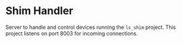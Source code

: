 # Shim Handler
Server to handle and control devices running the `ls_shim` project. This project listens on port 8003 for incoming connections.